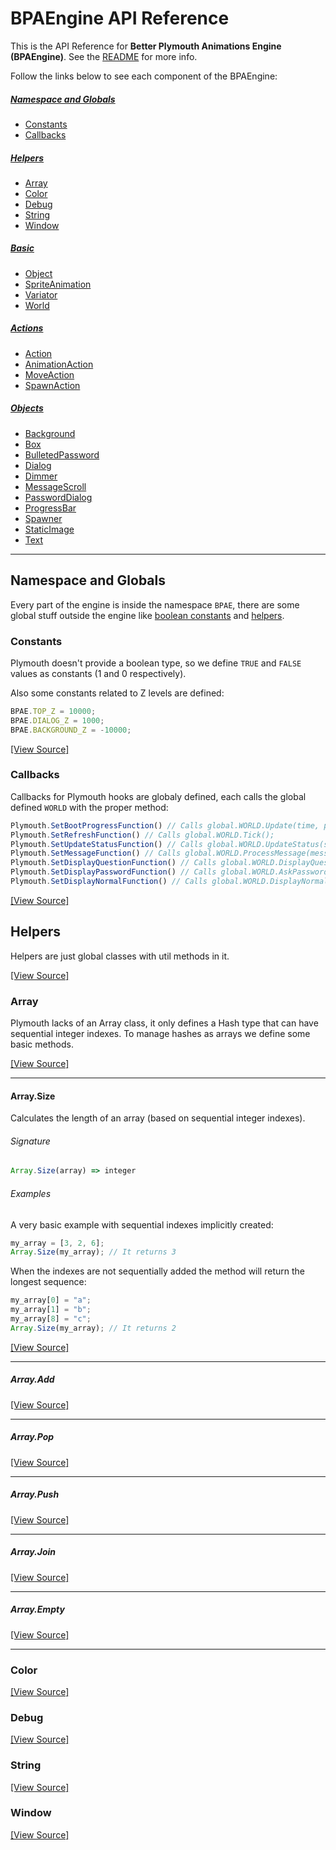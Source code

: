 # BPAEngine API Reference

This is the API Reference for **Better Plymouth Animations Engine (BPAEngine)**. See the [README](https://github.com/BPAEngine/BPAEngine/blob/master/README.md) for more info.

Follow the links below to see each component of the BPAEngine:

##### [Namespace and Globals](#namespace)
* [Constants](#constants)
* [Callbacks](#callbacks)

##### [Helpers](#helpers)
* [Array](#array)
* [Color](#color)
* [Debug](#debug)
* [String](#string)
* [Window](#window)

##### [Basic](#basic)
* [Object](#object)
* [SpriteAnimation](#sprite_animation)
* [Variator](#variator)
* [World](#world)

##### [Actions](#actions)
* [Action](#action)
* [AnimationAction](#animation_action)
* [MoveAction](#move_action)
* [SpawnAction](#spawn_action)

##### [Objects](#objects)
* [Background](#background)
* [Box](#box)
* [BulletedPassword](#bulleted_password)
* [Dialog](#box)
* [Dimmer](#box)
* [MessageScroll](#box)
* [PasswordDialog](#box)
* [ProgressBar](#box)
* [Spawner](#box)
* [StaticImage](#box)
* [Text](#box)

********

## <a name="namespace"></a>Namespace and Globals

Every part of the engine is inside the namespace `BPAE`, there are some global stuff outside the engine like [boolean constants](#constants) and [helpers](#helpers).

### <a name="constants"></a>Constants

Plymouth doesn't provide a boolean type, so we define `TRUE` and `FALSE` values as constants (1 and 0 respectively).

Also some constants related to Z levels are defined:

```js
BPAE.TOP_Z = 10000;
BPAE.DIALOG_Z = 1000;
BPAE.BACKGROUND_Z = -10000;
```

[[View Source]](https://github.com/BPAEngine/BPAEngine/blob/master/lib/BPAEngine/00_Header/Z_Constants.script)

### <a name="callbacks"></a>Callbacks

Callbacks for Plymouth hooks are globaly defined, each calls the global defined `WORLD` with the proper method:

```js
Plymouth.SetBootProgressFunction() // Calls global.WORLD.Update(time, progress);
Plymouth.SetRefreshFunction() // Calls global.WORLD.Tick();
Plymouth.SetUpdateStatusFunction() // Calls global.WORLD.UpdateStatus(status);
Plymouth.SetMessageFunction() // Calls global.WORLD.ProcessMessage(message);
Plymouth.SetDisplayQuestionFunction() // Calls global.WORLD.DisplayQuestion(prompt, entry);
Plymouth.SetDisplayPasswordFunction() // Calls global.WORLD.AskPassword(prompt, bullets_size);
Plymouth.SetDisplayNormalFunction() // Calls global.WORLD.DisplayNormal();
```

[[View Source]](https://github.com/BPAEngine/BPAEngine/blob/master/lib/BPAEngine/05_Callbacks/Callbacks.script)

## <a name="helpers"></a>Helpers

Helpers are just global classes with util methods in it.

[[View Source]](https://github.com/BPAEngine/BPAEngine/tree/master/lib/BPAEngine/01_Helpers)

### <a name="array"></a>Array

Plymouth lacks of an Array class, it only defines a Hash type that can have sequential integer indexes. To manage hashes as arrays we define some basic methods.

[[View Source]](https://github.com/BPAEngine/BPAEngine/blob/master/lib/BPAEngine/01_Helpers/Array.script)

---

#### <a name="Array.Size"></a>Array.Size

Calculates the length of an array (based on sequential integer indexes).

###### Signature

```js
Array.Size(array) => integer
```

###### Examples

A very basic example with sequential indexes implicitly created:
```js
my_array = [3, 2, 6];
Array.Size(my_array); // It returns 3
```
When the indexes are not sequentially added the method will return the longest sequence:
```js
my_array[0] = "a";
my_array[1] = "b";
my_array[8] = "c";
Array.Size(my_array); // It returns 2
```

[[View Source]](https://github.com/BPAEngine/BPAEngine/blob/master/lib/BPAEngine/01_Helpers/Array.script#L6-L14)

---

##### <a name="Array.Add"></a>Array.Add

[[View Source]](https://github.com/BPAEngine/BPAEngine/blob/master/lib/BPAEngine/01_Helpers/Array.script#L16-L20)

---

##### <a name="Array.Pop"></a>Array.Pop

[[View Source]](https://github.com/BPAEngine/BPAEngine/blob/master/lib/BPAEngine/01_Helpers/Array.script#L22-L32)

---

##### <a name="Array.Push"></a>Array.Push

[[View Source]](https://github.com/BPAEngine/BPAEngine/blob/master/lib/BPAEngine/01_Helpers/Array.script#L34-L43)

---

##### <a name="Array.Join"></a>Array.Join

[[View Source]](https://github.com/BPAEngine/BPAEngine/blob/master/lib/BPAEngine/01_Helpers/Array.script#L45-L53)

---

##### <a name="Array.Empty"></a>Array.Empty

[[View Source]](https://github.com/BPAEngine/BPAEngine/blob/master/lib/BPAEngine/01_Helpers/Array.script#L55-L63)

---

### <a name="color"></a>Color

[[View Source]](https://github.com/BPAEngine/BPAEngine/blob/master/lib/BPAEngine/01_Helpers/Color.script)


### <a name="debug"></a>Debug

[[View Source]](https://github.com/BPAEngine/BPAEngine/blob/master/lib/BPAEngine/01_Helpers/Debug.script)


### <a name="string"></a>String

[[View Source]](https://github.com/BPAEngine/BPAEngine/blob/master/lib/BPAEngine/01_Helpers/String.script)


### <a name="window"></a>Window

[[View Source]](https://github.com/BPAEngine/BPAEngine/blob/master/lib/BPAEngine/01_Helpers/Window.script)
